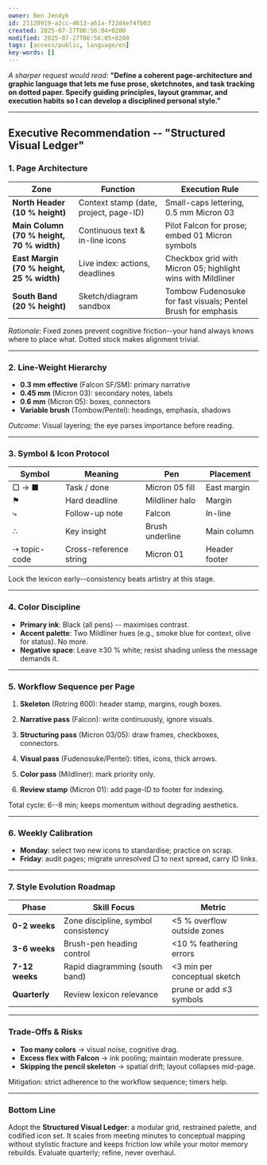 ```yaml
---
owner: Ben Jendyk
id: 21120919-a2cc-4613-a61a-f22d4ef4fb03
created: 2025-07-27T06:56:04+0200
modified: 2025-07-27T06:56:05+0200
tags: [access/public, language/en]
key-words: []
---
```


_A sharper request would read:_ **"Define a coherent page-architecture and graphic language that lets me fuse prose, sketchnotes, and task tracking on dotted paper. Specify guiding principles, layout grammar, and execution habits so I can develop a disciplined personal style."**

* * *

## Executive Recommendation -- "Structured Visual Ledger"

### 1. Page Architecture

| Zone | Function | Execution Rule | 
| ---- | ---- | ----  |
| **North Header (10 % height)** | Context stamp (date, project, page-ID) | Small-caps lettering, 0.5 mm Micron 03 | 
| **Main Column (70 % height, 70 % width)** | Continuous text & in-line icons | Pilot Falcon for prose; embed 01 Micron symbols | 
| **East Margin (70 % height, 25 % width)** | Live index: actions, deadlines | Checkbox grid with Micron 05; highlight wins with Mildliner | 
| **South Band (20 % height)** | Sketch/diagram sandbox | Tombow Fudenosuke for fast visuals; Pentel Brush for emphasis | 

_Rationale_: Fixed zones prevent cognitive friction--your hand always knows where to place what. Dotted stock makes alignment trivial.

* * *

### 2. Line-Weight Hierarchy

- **0.3 mm effective** (Falcon SF/SM): primary narrative
- **0.45 mm** (Micron 03): secondary notes, labels
- **0.6 mm** (Micron 05): boxes, connectors
- **Variable brush** (Tombow/Pentel): headings, emphasis, shadows

_Outcome_: Visual layering; the eye parses importance before reading.

* * *

### 3. Symbol & Icon Protocol

| Symbol | Meaning | Pen | Placement | 
| ---- | ---- | ---- | ----  |
| □ → ■ | Task / done | Micron 05 fill | East margin | 
| ⚑ | Hard deadline | Mildliner halo | Margin | 
| ⤷ | Follow-up note | Falcon | In-line | 
| ∴ | Key insight | Brush underline | Main column | 
| ⇢ topic-code | Cross-reference string | Micron 01 | Header footer | 

Lock the lexicon early--consistency beats artistry at this stage.

* * *

### 4. Color Discipline

- **Primary ink**: Black (all pens) -- maximises contrast.
- **Accent palette**: Two Mildliner hues (e.g., smoke blue for context, olive for status). No more.
- **Negative space**: Leave ≥30 % white; resist shading unless the message demands it.
* * *

### 5. Workflow Sequence per Page

1. **Skeleton** (Rotring 600): header stamp, margins, rough boxes.

2. **Narrative pass** (Falcon): write continuously, ignore visuals.

3. **Structuring pass** (Micron 03/05): draw frames, checkboxes, connectors.

4. **Visual pass** (Fudenosuke/Pentel): titles, icons, thick arrows.

5. **Color pass** (Mildliner): mark priority only.

6. **Review stamp** (Micron 01): add page-ID to footer for indexing.

Total cycle: 6--8 min; keeps momentum without degrading aesthetics.

* * *

### 6. Weekly Calibration

- **Monday**: select two new icons to standardise; practice on scrap.
- **Friday**: audit pages; migrate unresolved □ to next spread, carry ID links.
* * *

### 7. Style Evolution Roadmap

| Phase | Skill Focus | Metric | 
| ---- | ---- | ----  |
| **0-2 weeks** | Zone discipline, symbol consistency | <5 % overflow outside zones | 
| **3-6 weeks** | Brush-pen heading control | <10 % feathering errors | 
| **7-12 weeks** | Rapid diagramming (south band) | <3 min per conceptual sketch | 
| **Quarterly** | Review lexicon relevance | prune or add ≤3 symbols | 
* * *

### Trade-Offs & Risks

- **Too many colors** → visual noise, cognitive drag.
- **Excess flex with Falcon** → ink pooling; maintain moderate pressure.
- **Skipping the pencil skeleton** → spatial drift; layout collapses mid-page.

Mitigation: strict adherence to the workflow sequence; timers help.

* * *

### Bottom Line

Adopt the **Structured Visual Ledger**: a modular grid, restrained palette, and codified icon set. It scales from meeting minutes to conceptual mapping without stylistic fracture and keeps friction low while your motor memory rebuilds. Evaluate quarterly; refine, never overhaul.